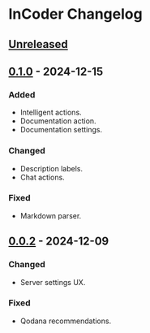 <!-- Keep a Changelog guide -> https://keepachangelog.com -->

# InCoder Changelog

## [Unreleased]

## [0.1.0] - 2024-12-15

### Added

- Intelligent actions.
- Documentation action.
- Documentation settings.

### Changed

- Description labels.
- Chat actions.

### Fixed

- Markdown parser.

## [0.0.2] - 2024-12-09

### Changed

- Server settings UX.

### Fixed

- Qodana recommendations.

[Unreleased]: https://github.com/damiano1996/incoder-plugin/compare/v0.1.0...HEAD
[0.1.0]: https://github.com/damiano1996/incoder-plugin/compare/v0.0.2...v0.1.0
[0.0.2]: https://github.com/damiano1996/incoder-plugin/commits/v0.0.2
